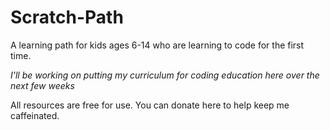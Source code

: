 # Scratch-Path
A learning path for kids ages 6-14 who are learning to code for the first time.


*I'll be working on putting my curriculum for coding education here over the next few weeks*  

All resources are free for use. You can donate here to help keep me caffeinated.
